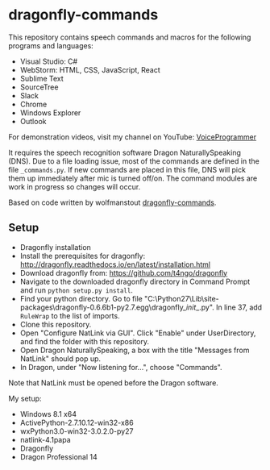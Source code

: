 # dragonfly-commands

This repository contains speech commands and macros for the following programs and languages:
- Visual Studio: C#
- WebStorm: HTML, CSS, JavaScript, React
- Sublime Text
- SourceTree
- Slack
- Chrome
- Windows Explorer
- Outlook 

For demonstration videos, visit my channel on YouTube: [VoiceProgrammer](https://www.youtube.com/channel/UCaGFoHSOdtybMJJN7EATsBg)  

It requires the speech recognition software Dragon NaturallySpeaking (DNS). Due to a file loading issue, most of the commands are defined in the file `_commands.py`. If new commands are placed in this file, DNS will pick them up immediately after mic is turned off/on. The command modules are work in progress so changes will occur. 

Based on code written by wolfmanstout [dragonfly-commands](https://github.com/wolfmanstout/dragonfly-commands).

## Setup
- Dragonfly installation
 - Install the prerequisites for dragonfly: http://dragonfly.readthedocs.io/en/latest/installation.html
 - Download  dragonfly from: https://github.com/t4ngo/dragonfly
 - Navigate to the downloaded dragonfly directory in Command Prompt and run `python setup.py install`.
- Find your python directory. Go to file "C:\Python27\Lib\site-packages\dragonfly-0.6.6b1-py2.7.egg\dragonfly\__init__.py". In line 37, add `RuleWrap` to the list of imports.
- Clone this repository.
- Open "Configure NatLink via GUI". Click "Enable" under UserDirectory, and find the folder with this repository.
- Open Dragon NaturallySpeaking, a box with the title "Messages from NatLink" should pop up.
- In Dragon, under "Now listening for...", choose "Commands".

Note that NatLink must be opened before the Dragon software. 

My setup:
- Windows 8.1 x64
- ActivePython-2.7.10.12-win32-x86
- wxPython3.0-win32-3.0.2.0-py27
- natlink-4.1papa
- Dragonfly
- Dragon Professional 14
